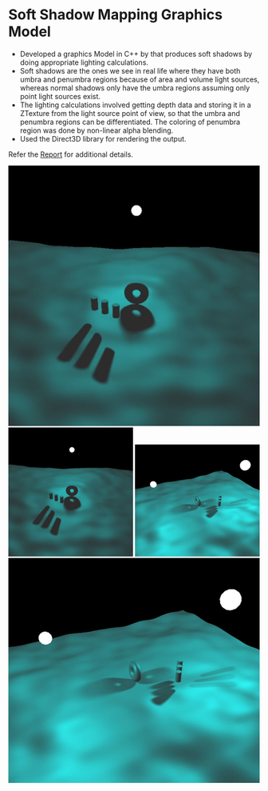 # Soft Shadow Mapping Graphics Model

- Developed a graphics Model in C++ by that produces soft shadows by doing appropriate lighting calculations. 
- Soft shadows are the ones we see in real life where they have both umbra and penumbra regions because of area and volume light sources, whereas normal shadows only have the umbra regions assuming only point light sources exist. 
- The lighting calculations involved getting depth data and storing it in a ZTexture from the light source point of view, so that the umbra and penumbra regions can be differentiated. The coloring of penumbra region was done by non-linear alpha blending. 
- Used the Direct3D library for rendering the output.

Refer the [Report](https://github.com/Charan000/SoftShadowVolumes/blob/main/Soft%20Shadow%20Volumes.pdf) for additional details.

![alt text](https://github.com/Charan000/SoftShadowVolumes/blob/main/Shadows/images/test1.JPG?raw=true)
<img src="https://github.com/Charan000/SoftShadowVolumes/blob/main/Shadows/images/test1.JPG" alt="Your image title" width="250"/>
<img src="https://github.com/Charan000/SoftShadowVolumes/blob/main/Shadows/images/test2.JPG" alt="Your image title" width="250"/>
![alt text](https://github.com/Charan000/SoftShadowVolumes/blob/main/Shadows/images/test2.JPG?raw=true)
